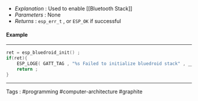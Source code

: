 - *Explanation* : Used to enable [[Bluetooth Stack]] 
- *Parameters* : None
- *Returns* : `esp_err_t` , or `ESP_OK` if successful 
#### Example
____
```c
ret = esp_bluedroid_init() ; 
if(ret){
	ESP_LOGE( GATT_TAG , "%s Failed to initialize bluedroid stack" , __func__ ) ; 
	return ; 
}
```
____ 
Tags : #programming #computer-architecture #graphite